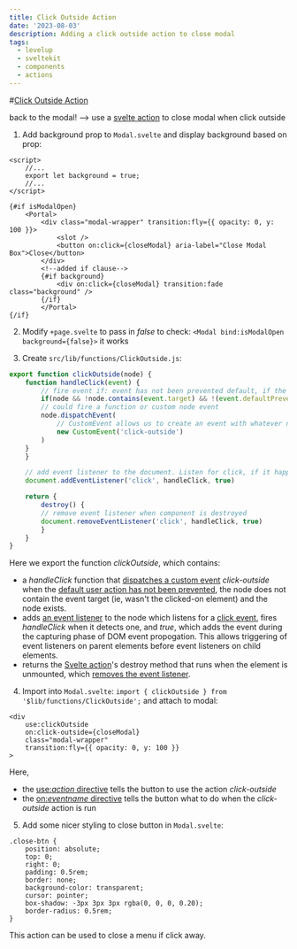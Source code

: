 ```yaml
---
title: Click Outside Action
date: '2023-08-03'
description: Adding a click outside action to close modal
tags:
  - levelup
  - sveltekit
  - components
  - actions
---
```

#[Click Outside Action](https://levelup.video/tutorials/building-svelte-components/click-outside-action)

back to the modal!
--> use a [svelte action](https://svelte.dev/docs/svelte-action) to close modal when click outside

1. Add background prop to ```Modal.svelte``` and display background based on prop:

```
<script>
	//...
	export let background = true;
	//...
</script>

{#if isModalOpen}
	<Portal>
        <div class="modal-wrapper" transition:fly={{ opacity: 0, y: 100 }}>
            <slot />
            <button on:click={closeModal} aria-label="Close Modal Box">Close</button>
		</div>
		<!--added if clause-->
        {#if background}
		    <div on:click={closeModal} transition:fade class="background" />
        {/if}
        </Portal>
{/if}
```

2. Modify ```+page.svelte``` to pass in _false_ to check: ```<Modal bind:isModalOpen background={false}>``` it works

3. Create ```src/lib/functions/ClickOutside.js```:

```javascript
export function clickOutside(node) {
    function handleClick(event) {
        // fire event if: event has not been prevented default, if the node does not contain the event target, and the node exists
        if(node && !node.contains(event.target) && !(event.defaultPrevented)) {
        // could fire a function or custom node event
        node.dispatchEvent(
            // CustomEvent allows us to create an event with whatever name we want
            new CustomEvent('click-outside')
        )
    }
    }

    // add event listener to the document. Listen for click, if it happens fire handleClick
    document.addEventListener('click', handleClick, true)

    return {
        destroy() {
        // remove event listener when component is destroyed
        document.removeEventListener('click', handleClick, true)
        }
    }
}
```

Here we export the function _clickOutside_, which contains:
- a _handleClick_ function that [dispatches a custom event](https://developer.mozilla.org/en-US/docs/Web/API/EventTarget/dispatchEvent) _click-outside_ when the [default user action has not been prevented](https://developer.mozilla.org/en-US/docs/Web/API/Event/defaultPrevented), the node does not contain the event target (ie, wasn't the clicked-on element) and the node exists.
- adds [an event listener](https://developer.mozilla.org/en-US/docs/Web/API/EventTarget/addEventListener) to the node which listens for a [click event](https://developer.mozilla.org/en-US/docs/Web/API/Element/click_event), fires _handleClick_ when it detects one, and _true_, which adds the event during the capturing phase of DOM event propogation.  This allows triggering of event listeners on parent elements before event listeners on child elements.
- returns the [Svelte action](https://svelte.dev/docs/svelte-action)'s destroy method that runs when the element is unmounted, which [removes the event listener](https://developer.mozilla.org/en-US/docs/Web/API/EventTarget/removeEventListener).


4. Import into ```Modal.svelte```: ```import { clickOutside } from '$lib/functions/ClickOutside';``` and attach to modal:

```
<div
	use:clickOutside
	on:click-outside={closeModal}
	class="modal-wrapper"
	transition:fly={{ opacity: 0, y: 100 }}
>
```
Here,
- the [use:_action_ directive](https://svelte.dev/docs/element-directives#use-action) tells the button to use the action _click-outside_
- the [on:_eventname_ directive](https://svelte.dev/docs/element-directives#on-eventname) tells the button what to do when the _click-outside_ action is run

5. Add some nicer styling to close button in ```Modal.svelte```:

```
.close-btn {
	position: absolute;
	top: 0;
	right: 0;
	padding: 0.5rem;
	border: none;
	background-color: transparent;
	cursor: pointer;
	box-shadow: -3px 3px 3px rgba(0, 0, 0, 0.20);
	border-radius: 0.5rem;
}
```

This action can be used to close a menu if click away.
